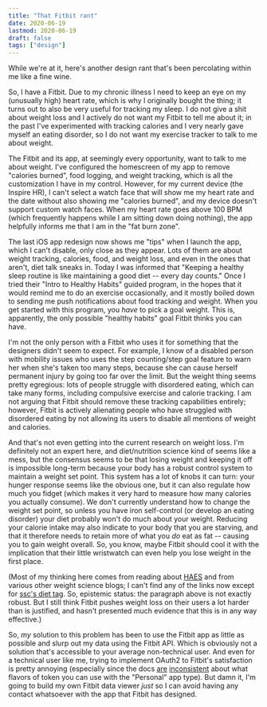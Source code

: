 ```yaml
---
title: "That Fitbit rant"
date: 2020-06-19
lastmod: 2020-06-19
draft: false
tags: ["design"]
---
```


While we're at it, here's another design rant that's been percolating within me like a fine wine.

So, I have a Fitbit.  Due to my chronic illness I need to keep an eye on my (unusually high) heart rate, which is why I originally bought the thing; it turns out to also be very useful for tracking my sleep.  I do not give a shit about weight loss and I actively do not want my Fitbit to tell me about it; in the past I've experimented with tracking calories and I very nearly gave myself an eating disorder, so I do not want my exercise tracker to talk to me about weight.

The Fitbit and its app, at seemingly every opportunity, want to talk to me about weight.  I've configured the homescreen of my app to remove "calories burned", food logging, and weight tracking, which is all the customization I have in my control.  However, for my current device (the Inspire HR), I can't select a watch face that will show me my heart rate and the date without also showing me "calories burned", and my device doesn't support custom watch faces.  When my heart rate goes above 100 BPM (which frequently happens while I am sitting down doing nothing), the app helpfully informs me that I am in the "fat burn zone".

The last iOS app redesign now shows me "tips" when I launch the app, which I can't disable, only close as they appear.  Lots of them are about weight tracking, calories, food, and weight loss, and even in the ones that aren't, diet talk sneaks in.  Today I was informed that "Keeping a healthy sleep routine is like maintaining a good diet -- every day counts."  Once I tried their "Intro to Healthy Habits" guided program, in the hopes that it would remind me to do an exercise occasionally, and it mostly boiled down to sending me push notifications about food tracking and weight.  When you get started with this program, you _have_ to pick a goal weight.  This is, apparently, the only possible "healthy habits" goal Fitbit thinks you can have.

I'm not the only person with a Fitbit who uses it for something that the designers didn't seem to expect.  For example, I know of a disabled person with mobility issues who uses the step counting/step goal feature to warn her when she's taken too many steps, because she can cause herself permanent injury by going too far over the limit.  But the weight thing seems pretty egregious: lots of people struggle with disordered eating, which can take many forms, including compulsive exercise and calorie tracking.  I am not arguing that Fitbit should remove these tracking capabilities entirely; however, Fitbit is actively alienating people who have struggled with disordered eating by not allowing its users to disable all mentions of weight and calories.

And that's not even getting into the current research on weight loss.  I'm definitely not an expert here, and diet/nutrition science kind of seems like a mess, but the consensus seems to be that losing weight and keeping it off is impossible long-term because your body has a robust control system to maintain a weight set point.  This system has a lot of knobs it can turn: your hunger response seems like the obvious one, but it can also regulate how much you fidget (which makes it very hard to measure how many calories you actually consume).  We don't currently understand how to change the weight set point, so unless you have iron self-control (or develop an eating disorder) your diet probably won't do much about your weight.  Reducing your calorie intake may also indicate to your body that you are starving, and that it therefore needs to retain more of what you _do_ eat as fat -- causing you to gain weight overall.  So, you know, maybe Fitbit should cool it with the implication that their little wristwatch can even help you lose weight in the first place.

(Most of my thinking here comes from reading about [HAES](https://www.sizediversityandhealth.org/content.asp?id=76 ) and from various other weight science blogs; I can't find any of the links now except for [ssc's diet tag](https://slatestarcodex.com/tag/diet/ ).  So, epistemic status: the paragraph above is not exactly robust.  But I still think Fitbit pushes weight loss on their users a lot harder than is justified, and hasn't presented much evidence that this is in any way effective.)

So, _my_ solution to this problem has been to use the Fitbit app as little as possible and slurp out my data using the Fitbit API.  Which is obviously not a solution that's accessible to your average non-technical user.  And even for a technical user like me, trying to implement OAuth2 to Fitbit's satisfaction is pretty annoying (especially since the docs [are](https://dev.fitbit.com/build/reference/web-api/basics/#app-types ) [inconsistent](https://dev.fitbit.com/build/reference/web-api/oauth2/#implicit-grant-flow ) about what flavors of token you can use with the "Personal" app type).  But damn it, I'm going to build my own Fitbit data viewer _just_ so I can avoid having any contact whatsoever with the app that Fitbit has designed.

